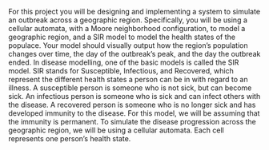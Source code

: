 For this project you will be designing and implementing a system to simulate an outbreak across a geographic
region. Specifically, you will be using a cellular automata, with a Moore neighborhood configuration, to model
a geographic region, and a SIR model to model the health states of the populace. Your model should visually
output how the region’s population changes over time, the day of the outbreak’s peak, and the day the
outbreak ended.
In disease modelling, one of the basic models is called the SIR model. SIR stands for Susceptible, Infectious,
and Recovered, which represent the different health states a person can be in with regard to an illness. A
susceptible person is someone who is not sick, but can become sick. An infectious person is someone who is
sick and can infect others with the disease. A recovered person is someone who is no longer sick and has
developed immunity to the disease. For this model, we will be assuming that the immunity is permanent.
To simulate the disease progression across the geographic region, we will be using a cellular automata. Each
cell represents one person’s health state.
